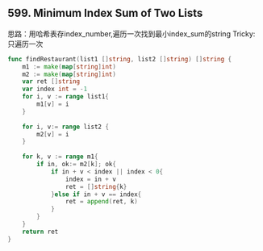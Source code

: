 ## 599. Minimum Index Sum of Two Lists


思路：用哈希表存index_number,遍历一次找到最小index_sum的string
Tricky: 只遍历一次

```go
func findRestaurant(list1 []string, list2 []string) []string {
    m1 := make(map[string]int)
    m2 := make(map[string]int)
    var ret []string
    var index int = -1
    for i, v := range list1{
        m1[v] = i
    }
    
    for i, v:= range list2 {
        m2[v] = i
    }
    
    for k, v := range m1{
        if in, ok:= m2[k]; ok{
            if in + v < index || index < 0{
                index = in + v
                ret = []string{k}
            }else if in + v == index{
                ret = append(ret, k)
            }
        }
    }
    return ret
}
```